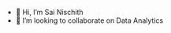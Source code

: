 - 👋 Hi, I’m Sai Nischith
- 💞️ I’m looking to collaborate on Data Analytics

<!---
nischithreddy/nischithreddy is a ✨ special ✨ repository because its `README.md` (this file) appears on your GitHub profile.
You can click the Preview link to take a look at your changes.
--->
